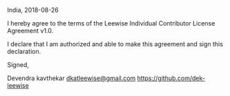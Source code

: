 India, 2018-08-26

I hereby agree to the terms of the Leewise Individual Contributor License
Agreement v1.0.

I declare that I am authorized and able to make this agreement and sign this
declaration.

Signed,

Devendra kavthekar dkatleewise@gmail.com https://github.com/dek-leewise
